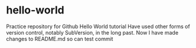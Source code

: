 # hello-world
Practice repository for Github Hello World tutorial
Have used other forms of version control, notably SubVersion, in the long past.
Now I have made changes to README.md so can test commit
